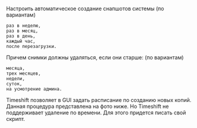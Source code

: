 Настроить автоматическое создание снапшотов системы (по вариантам)

    раз в неделю,
    раз в месяц,
    раз в день,
    каждый час,
    после перезагрузки.

Причем снимки должны удаляться, если они старше: (по вариантам)

    месяца,
    трех месяцев,
    недели,
    суток,
    на усмотрение админа.

Timeshift позволяет в GUI задать расписание по созданию новых копий. Данная процедура представлена на фото ниже. Но Timeshift не поддерживает удаление по времени. Для этого придется писать свой скрипт.